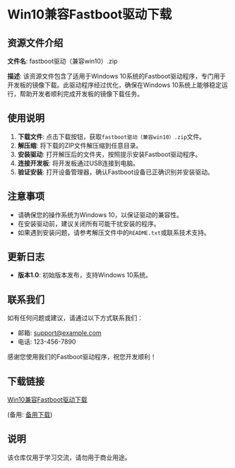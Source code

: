 # Win10兼容Fastboot驱动下载

## 资源文件介绍

**文件名**: fastboot驱动（兼容win10）.zip

**描述**: 该资源文件包含了适用于Windows 10系统的Fastboot驱动程序，专门用于开发板的镜像下载。此驱动程序经过优化，确保在Windows 10系统上能够稳定运行，帮助开发者顺利完成开发板的镜像下载任务。

## 使用说明

1. **下载文件**: 点击下载按钮，获取`fastboot驱动（兼容win10）.zip`文件。
2. **解压缩**: 将下载的ZIP文件解压缩到任意目录。
3. **安装驱动**: 打开解压后的文件夹，按照提示安装Fastboot驱动程序。
4. **连接开发板**: 将开发板通过USB连接到电脑。
5. **验证安装**: 打开设备管理器，确认Fastboot设备已正确识别并安装驱动。

## 注意事项

- 请确保您的操作系统为Windows 10，以保证驱动的兼容性。
- 在安装驱动前，建议关闭所有可能干扰安装的程序。
- 如果遇到安装问题，请参考解压文件中的`README.txt`或联系技术支持。

## 更新日志

- **版本1.0**: 初始版本发布，支持Windows 10系统。

## 联系我们

如有任何问题或建议，请通过以下方式联系我们：

- 邮箱: support@example.com
- 电话: 123-456-7890

感谢您使用我们的Fastboot驱动程序，祝您开发顺利！

## 下载链接
[Win10兼容Fastboot驱动下载](https://pan.quark.cn/s/ed65712bb9ae) 

(备用: [备用下载](https://pan.baidu.com/s/19bvKWBDGx9NynDsblcH_gg?pwd=1234))

## 说明

该仓库仅用于学习交流，请勿用于商业用途。
